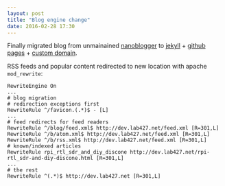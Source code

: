 ```yaml
---
layout: post
title: "Blog engine change"
date: 2016-02-28 17:30
---
```


Finally migrated blog from unmainained [nanoblogger](http://nanoblogger.sourceforge.net/) to
[jekyll](https://jekyllrb.com) + [github pages](https://pages.github.com/) +
[custom domain](https://help.github.com/articles/using-a-custom-domain-with-github-pages/).

RSS feeds and popular content redirected to new location with apache `mod_rewrite`:

~~~
RewriteEngine On
...
# blog migration
# redirection exceptions first
RewriteRule ^/favicon.(.*)$ - [L]
...
# feed redirects for feed readers
RewriteRule ^/blog/feed.xml$ http://dev.lab427.net/feed.xml [R=301,L]
RewriteRule ^/b/atom.xml$ http://dev.lab427.net/feed.xml [R=301,L]
RewriteRule ^/b/rss.xml$ http://dev.lab427.net/feed.xml [R=301,L]
# known/indexed articles
RewriteRule rpi_rtl_sdr_and_diy_discone http://dev.lab427.net/rpi-rtl_sdr-and-diy-discone.html [R=301,L]
...
# the rest
RewriteRule ^(.*)$ http://dev.lab427.net [R=301,L]
~~~

